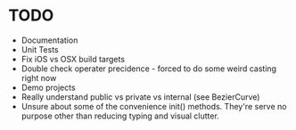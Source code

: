 # TODO

* Documentation
* Unit Tests
* Fix iOS vs OSX build targets
* Double check operater precidence - forced to do some weird casting right now
* Demo projects
* Really understand public vs private vs internal (see BezierCurve)
* Unsure about some of the convenience init() methods. They're serve no purpose other than reducing typing and visual clutter.
